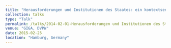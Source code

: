 ```yaml
---
title: "Herausforderungen und Institutionen des Staates: ein kontextsensitiver Ansatz zur Bestimmung der Staatlichkeit - Kontextualisierter Index der Fragilen Staatlichkeit (KIFS) 2006-2012"
collection: talks
type: "Talk"
permalink: /talks/2014-02-01-Herausforderungen und Institutionen des Staates
venue: "GIGA, DVPW"
date: 2015-02-25
location: "Hamburg, Germany"
---
```

